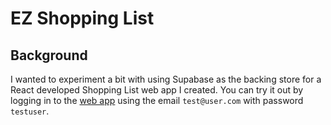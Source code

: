 # EZ Shopping List

## Background

I wanted to experiment a bit with using Supabase as the backing store for a React developed Shopping List web app I created. You can try it out by logging in to the [web app](https://ez-shopping-list.vercel.app/) using the email `test@user.com` with password `testuser`.
